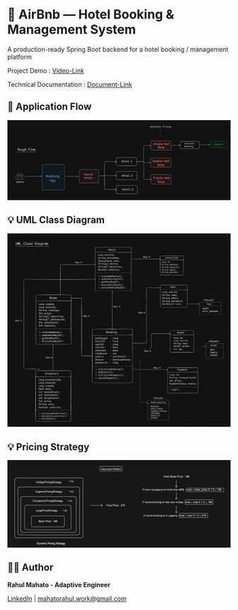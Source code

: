 # 📌 AirBnb — Hotel Booking & Management System

A production-ready Spring Boot backend for a hotel booking / management platform

Project Demo : [Video-Link](https://github.com/rahul-mahato29)

Technical Documentation : [Document-Link](https://github.com/rahul-mahato29)

## 🚀 Application Flow
![Rough Flow](images/Rough_Flow.png)

## 💡 UML Class Diagram
![Low-Level-Design](images/LLD.png)

## 💡 Pricing Strategy
![Low-Level-Design](images/Pricing_Strategy.png)

## 🙋‍♂️ Author
**Rahul Mahato - Adaptive Engineer**

[LinkedIn](https://www.linkedin.com/in/rahul-mahato-74129b1b5/) | mahatorahul.work@gmail.com